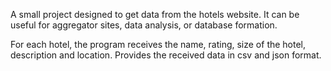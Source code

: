 A small project designed to get data from the hotels website. It can be useful for aggregator sites, data analysis, or database formation.

For each hotel, the program receives the name, rating, size of the hotel, description and location. Provides the received data in csv and json format.
